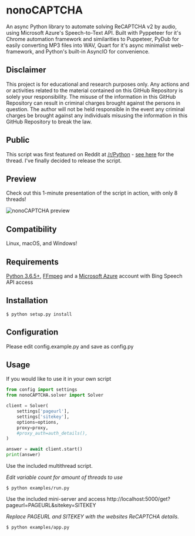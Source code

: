 nonoCAPTCHA
===========

An async Python library to automate solving ReCAPTCHA v2 by audio, using Microsoft Azure's Speech-to-Text API. Built with Pyppeteer for it's Chrome automation framework and similarities to Puppeteer, PyDub for easily converting MP3 files into WAV, Quart for it's async minimalist web-framework, and Python's built-in AsyncIO for convenience. 

Disclaimer
----------

This project is for educational and research purposes only. Any actions and or activities related to the material contained on this GitHub Repository is solely your responsibility. The misuse of the information in this GitHub Repository can result in criminal charges brought against the persons in question. The author will not be held responsible in the event any criminal charges be brought against any individuals misusing the information in this GitHub Repository to break the law.

Public
------

This script was first featured on Reddit at [/r/Python](https://reddit.com/r/Python) - [see here](https://www.reddit.com/r/Python/comments/8oqp7v/hey_i_made_a_google_recaptcha_solver_bot_too/) for the thread. I've finally decided to release the script.

Preview
-------

Check out this 1-minute presentation of the script in action, with only 8 threads!

![nonoCAPTCHA preview](https://github.com/mikeyy/nonoCAPTCHA/blob/presentation/presentation.gif)

Compatibility
-------------

Linux, macOS, and Windows!

Requirements
------------

[Python 3.6.5+](https://www.python.org/downloads/release/python-365/), [FFmpeg](https://ffmpeg.org/download.html) and a [Microsoft Azure](https://portal.azure.com/) account with Bing Speech API access

Installation
------------

```shell
$ python setup.py install
```

Configuration
-------------

Please edit config.example.py and save as config.py

Usage
-----

If you would like to use it in your own script

```python
from config import settings
from nonoCAPTCHA.solver import Solver

client = Solver(
    settings['pageurl'],
    settings['sitekey'],
    options=options,
    proxy=proxy,
    #proxy_auth=auth_details(),
)

answer = await client.start()
print(answer)
```

Use the included multithread script.

*Edit variable count for amount of threads to use*

```shell
$ python examples/run.py
```

Use the included mini-server and access http://localhost:5000/get?pageurl=PAGEURL&sitekey=SITEKEY

*Replace PAGEURL and SITEKEY with the websites ReCAPTCHA details.*
```shell
$ python examples/app.py
```
